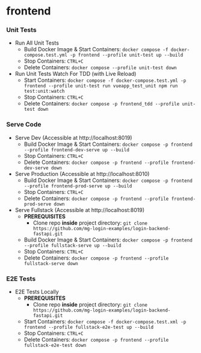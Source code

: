 # frontend

### Unit Tests
- Run All Unit Tests
    - Build Docker Image & Start Containers: ```docker compose -f docker-compose.test.yml -p frontend --profile unit-test up --build```
    - Stop Containers: ```CTRL+C```
    - Delete Containers: ```docker compose --profile unit-test down```
- Run Unit Tests Watch For TDD (with Live Reload)
    - Start Containers: ```docker compose -f docker-compose.test.yml -p frontend --profile unit-test run vueapp_test_unit npm run test:unit:watch```
    - Stop Containers: ```CTRL+C```
    - Delete Containers: ```docker compose -p frontend_tdd --profile unit-test down```

### Serve Code
- Serve Dev (Accessible at http://localhost:8019)
    - Build Docker Image & Start Containers: ```docker compose -p frontend --profile frontend-dev-serve up --build```
    - Stop Containers: ```CTRL+C```
    - Delete Containers: ```docker compose -p frontend --profile frontend-dev-serve down```
- Serve Production (Accessible at http://localhost:8010)
    - Build Docker Image & Start Containers: ```docker compose -p frontend --profile frontend-prod-serve up --build```
    - Stop Containers: ```CTRL+C```
    - Delete Containers: ```docker compose -p frontend --profile frontend-prod-serve down```
- Serve Fullstack (Accessible at http://localhost:8019)
    - **PREREQUISITES**
        - Clone repo **inside** project directory: ```git clone https://github.com/mg-login-examples/login-backend-fastapi.git```
    - Build Docker Image & Start Containers: ```docker compose -p frontend --profile fullstack-serve up --build```
    - Stop Containers: ```CTRL+C```
    - Delete Containers: ```docker compose -p frontend --profile fullstack-serve down```
### E2E Tests
- E2E Tests Locally
    - **PREREQUISITES**
        - Clone repo **inside** project directory: ```git clone https://github.com/mg-login-examples/login-backend-fastapi.git```
    - Start Containers: ```docker compose -f docker-compose.test.xml -p frontend --profile fullstack-e2e-test up --build```
    - Stop Containers: ```CTRL+C```
    - Delete Containers: ```docker compose -p frontend --profile fullstack-e2e-test down```
<!-- - E2E Tests Against Deployed
    - Start Containers: ```docker compose - frontend --profile test-e2e-prod up --build```
    - Stop Containers: ```CTRL+C```
    - Delete Containers: ```docker compose -p frontend --profile test-e2e-prod down```


## Project creation
- Vue project created using Vue CLI
```
    vue create frontend 
    -> preset: Manually select features 
    ->  Choose Vue 3, Typescript, Babel, Router, Pinia, Linter/Formatter, Unit Testing (Jest + Vue Test Utils 2), E2E (cypress)

```
- Add Css Framework
```
    Tailwind.css
```



## Project setup
```
npm install
```

### Compiles and hot-reloads for development
```
npm run serve
```

### Compiles and minifies for production
```
npm run build
```

### Run your unit tests
```
npm run test:unit
```

### Run your end-to-end tests
```
npm run test:e2e
```

### Lints and fixes files
```
npm run lint
```

### Customize configuration
See [Configuration Reference](https://cli.vuejs.org/config/).
